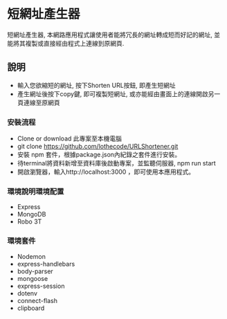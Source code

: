 # 短網址產生器
短網址產生器, 本網路應用程式讓使用者能將冗長的網址轉成短而好記的網址, 並能將其複製或直接經由程式上連線到原網頁.

## 說明
- 輸入您欲縮短的網址, 按下Shorten URL按鈕, 即產生短網址
- 產生網址後按下copy鍵, 即可複製短網址, 或亦能經由畫面上的連線開啟另一頁連線至原網頁


### 安裝流程
- Clone or download 此專案至本機電腦
- git clone https://github.com/lothecode/URLShortener.git
- 安裝 npm 套件，根據package.json內紀錄之套件進行安裝。
- 待terminal將資料新增至資料庫後啟動專案，並監聽伺服器, npm run start
- 開啟瀏覽器，輸入http://localhost:3000 ，即可使用本應用程式。


### 環境說明環境配置
- Express
- MongoDB
- Robo 3T

### 環境套件
- Nodemon
- express-handlebars
- body-parser
- mongoose
- express-session
- dotenv
- connect-flash
- clipboard

